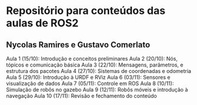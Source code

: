 # Repositório para conteúdos das aulas de ROS2 
## Nycolas Ramires e Gustavo Comerlato

Aula 1 (15/10): Introdução e conceitos preliminares
Aula 2 (20/10): Nós, tópicos e comunicação básica
Aula 3 (22/10): Mensagens, parâmetros, e estrutura dos pacotes
Aula 4 (27/10): Sistemas de coordenadas e odometria
Aula 5 (29/10): Introdução à URDF e RViz
Aula 6 (03/11): Sensores e visualização de dados
Aula 7 (05/11): Controle em ROS
Aula 8 (10/11): Simulação de robôs no gazebo
Aula 9 (12/11): Robôs móveis e introdução à navegação
Aula 10 (17/11): Revisão e fechamento do conteúdo
